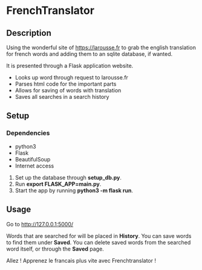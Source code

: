 # FrenchTranslator

## Description
Using the wonderful site of https://larousse.fr to grab the english translation for french words and adding them to an sqlite database, if wanted.

It is presented through a Flask application website.

* Looks up word through request to larousse.fr
* Parses html code for the important parts
* Allows for saving of words with translation
* Saves all searches in a search history

## Setup

### Dependencies
* python3
* Flask
* BeautifulSoup
* Internet access

1. Set up the database through __setup_db.py__.
1. Run __export FLASK_APP=main.py__.
1. Start the app by running __python3 -m flask run__.

## Usage
Go to http://127.0.0.1:5000/

Words that are searched for will be placed in __History__.
You can save words to find them under __Saved__.
You can delete saved words from the searched word itself, or through the __Saved__ page.

Allez ! Apprenez le francais plus vite avec Frenchtranslator !
